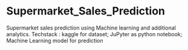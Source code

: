 # Supermarket_Sales_Prediction
Supermarket sales prediction using Machine learning and additional analytics.
Techstack : kaggle for dataset; JuPyter as python notebook; Machine Learning model for prediction 
